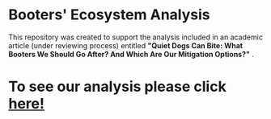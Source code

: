 # Booters' Ecosystem Analysis
This repository was created to support the analysis included in an academic article (under reviewing process) entitled **"Quiet Dogs Can Bite: What Booters We Should Go After? And Which Are Our Mitigation Options?"** . 

# To see our analysis please click [here!](booters_ecosystem_analysis.ipynb)
